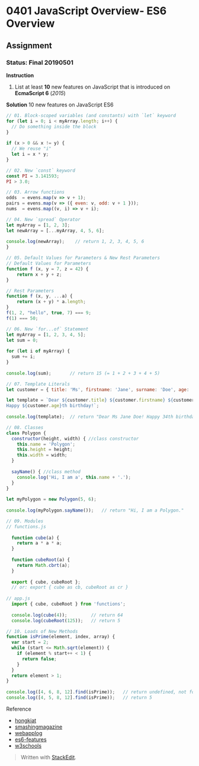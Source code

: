 # 0401 JavaScript Overview- ES6 Overview
## Assignment
### Status: Final 20190501

**Instruction**
 1. List at least **10** new features on JavaScript that is introduced on **EcmaScript 6** (*2015*)

**Solution**
10 new features on JavaScript ES6

```JavaScript
// 01. Block-scoped variables (and constants) with `let` keyword
for (let i = 0; i < myArray.length; i++) {
  // Do something inside the block
}
 
if (x > 0 && x != y) {
  // We reuse "i"
  let i = x * y;
}

// 02. New `const` keyword
const PI = 3.141593;
PI > 3.0;

// 03. Arrow functions
odds  = evens.map(v => v + 1);
pairs = evens.map(v => ({ even: v, odd: v + 1 }));
nums  = evens.map((v, i) => v + i);

// 04. New `spread` Operator
let myArray = [1, 2, 3];
let newArray = [...myArray, 4, 5, 6];
 
console.log(newArray);    // return 1, 2, 3, 4, 5, 6
}

// 05. Default Values for Parameters & New Rest Parameters
// Default Values for Parameters
function f (x, y = 7, z = 42) {
    return x + y + z;
}

// Rest Parameters
function f (x, y, ...a) {
    return (x + y) * a.length;
}
f(1, 2, "hello", true, 7) === 9;
f(1) === 50;

// 06. New `for...of` Statement
let myArray = [1, 2, 3, 4, 5];
let sum = 0;
 
for (let i of myArray) {
  sum += i;
}
 
console.log(sum);       // return 15 (= 1 + 2 + 3 + 4 + 5) 

// 07. Template Literals
let customer = { title: 'Ms', firstname: 'Jane', surname: 'Doe', age: '34' };

let template = `Dear ${customer.title} ${customer.firstname} ${customer.surname}! 
Happy ${customer.age}th birthday!`;
 
console.log(template);  // return "Dear Ms Jane Doe! Happy 34th birthday!"

// 08. Classes
class Polygon {
  constructor(height, width) { //class constructor
    this.name = 'Polygon';
    this.height = height;
    this.width = width;
  }
 
  sayName() { //class method
    console.log('Hi, I am a', this.name + '.');
  }
}
 
let myPolygon = new Polygon(5, 6);
 
console.log(myPolygon.sayName());   // return "Hi, I am a Polygon."

// 09. Modules
// functions.js
 
  function cube(a) {
    return a * a * a;
  }
 
  function cubeRoot(a) {
    return Math.cbrt(a);
  }
 
  export { cube, cubeRoot };
  // or: export { cube as cb, cubeRoot as cr }
 
// app.js
  import { cube, cubeRoot } from 'functions';
 
  console.log(cube(4));         // return 64
  console.log(cubeRoot(125));   // return 5

// 10. Loads of New Methods
function isPrime(element, index, array) {
  var start = 2;
  while (start <= Math.sqrt(element)) {
    if (element % start++ < 1) {
      return false;
    }
  }
  return element > 1;
}
 
console.log([4, 6, 8, 12].find(isPrime));   // return undefined, not found
console.log([4, 5, 8, 12].find(isPrime));   // return 5
```

Reference
 - [hongkiat](https://www.hongkiat.com/blog/ecmascript-6/)
 - [smashingmagazine](https://www.smashingmagazine.com/2015/10/es6-whats-new-next-version-javascript/)
 - [webapplog](https://webapplog.com/es6/)
 - [es6-features](http://es6-features.org)
 - [w3schools](https://www.w3schools.com/js/js_es6.asp)

> Written with [StackEdit](https://stackedit.io/).